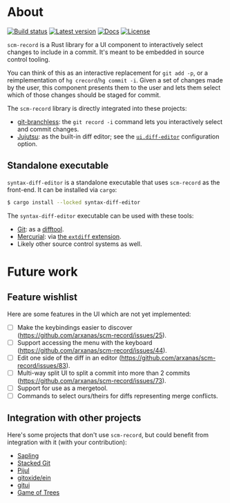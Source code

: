 # About

[Build status]: https://img.shields.io/github/actions/workflow/status/arxanas/scm-record/.github%2Fworkflows%2Flinux.yml
[link-build-status]: https://github.com/arxanas/scm-record/actions?branch=main
[Latest version]: https://img.shields.io/crates/v/scm-record.svg
[link-latest-version]: https://crates.io/crates/scm-record
[Docs]: https://img.shields.io/docsrs/scm-record
[link-docs]: https://docs.rs/scm-record/latest/scm_record/
[License]: https://img.shields.io/crates/l/scm-record
[link-license]: https://github.com/arxanas/scm-record/tree/main/scm-record

[![Build status]][link-build-status] [![Latest version]][link-latest-version] [![Docs]][link-docs] [![License]][link-license]

`scm-record` is a Rust library for a UI component to interactively select changes to include in a commit. It's meant to be embedded in source control tooling.

You can think of this as an interactive replacement for `git add -p`, or a reimplementation of `hg crecord`/`hg commit -i`. Given a set of changes made by the user, this component presents them to the user and lets them select which of those changes should be staged for commit.

The `scm-record` library is directly integrated into these projects:

- [git-branchless](https://github.com/arxanas/git-branchless): the `git record -i` command lets you interactively select and commit changes.
- [Jujutsu](https://github.com/martinvonz/jj): as the built-in diff editor; see the [`ui.diff-editor`](https://martinvonz.github.io/jj/latest/config/#editing-diffs) configuration option.

## Standalone executable

`syntax-diff-editor` is a standalone executable that uses `scm-record` as the front-end. It can be installed via `cargo`:

```sh
$ cargo install --locked syntax-diff-editor
```

The `syntax-diff-editor` executable can be used with these tools:

- [Git](https://git-scm.org): as a [difftool](https://git-scm.com/docs/git-difftool).
- [Mercurial](https://www.mercurial-scm.org/): via [the `extdiff` extension](https://wiki.mercurial-scm.org/ExtdiffExtension).
- Likely other source control systems as well.

# Future work

## Feature wishlist

Here are some features in the UI which are not yet implemented:

- [ ] Make the keybindings easier to discover (https://github.com/arxanas/scm-record/issues/25).
- [ ] Support accessing the menu with the keyboard (https://github.com/arxanas/scm-record/issues/44).
- [ ] Edit one side of the diff in an editor (https://github.com/arxanas/scm-record/issues/83).
- [ ] Multi-way split UI to split a commit into more than 2 commits (https://github.com/arxanas/scm-record/issues/73).
- [ ] Support for use as a mergetool.
- [ ] Commands to select ours/theirs for diffs representing merge conflicts.

## Integration with other projects

Here's some projects that don't use `scm-record`, but could benefit from integration with it (with your contribution):

- [Sapling](https://sapling-scm.com/)
- [Stacked Git](https://stacked-git.github.io/)
- [Pijul](https://pijul.org/)
- [gitoxide/ein](https://github.com/Byron/gitoxide)
- [gitui](https://github.com/extrawurst/gitui)
- [Game of Trees](https://gameoftrees.org/)
